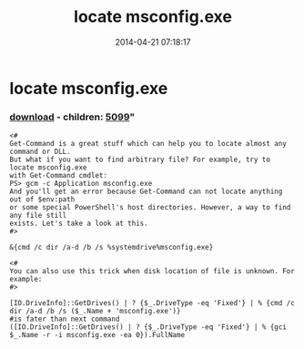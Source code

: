 ﻿---
pid:            5098
parent:         0
children:       5099
poster:         greg zakharov
title:          locate msconfig.exe
date:           2014-04-21 07:18:17
format:         posh
---

# locate msconfig.exe

### [download](5098.ps1) - children: [5099](5099.md)"



```posh
<#
Get-Command is a great stuff which can help you to locate almost any command or DLL.
But what if you want to find arbitrary file? For example, try to locate msconfig.exe
with Get-Command cmdlet:
PS> gcm -c Application msconfig.exe
And you'll get an error because Get-Command can not locate anything out of $env:path
or some special PowerShell's host directories. However, a way to find any file still
exists. Let's take a look at this.
#>

&{cmd /c dir /a-d /b /s %systemdrive%msconfig.exe}

<#
You can also use this trick when disk location of file is unknown. For example:
#>

[IO.DriveInfo]::GetDrives() | ? {$_.DriveType -eq 'Fixed'} | % {cmd /c dir /a-d /b /s ($_.Name + 'msconfig.exe')}
#is fater than next command
([IO.DriveInfo]::GetDrives() | ? {$_.DriveType -eq 'Fixed'} | % {gci $_.Name -r -i msconfig.exe -ea 0}).FullName
```
